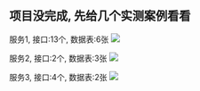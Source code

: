 ## 项目没完成, 先给几个实测案例看看 

服务1, 接口:13个, 数据表:6张
![](http://bluestest.oss-cn-shanghai.aliyuncs.com/hacking.png)

服务2, 接口:2个, 数据表:3张
![](http://bluestest.oss-cn-shanghai.aliyuncs.com/jin-map-reduce.png)

服务3, 接口:4个, 数据表:2张
![](http://bluestest.oss-cn-shanghai.aliyuncs.com/lat-runner.png)